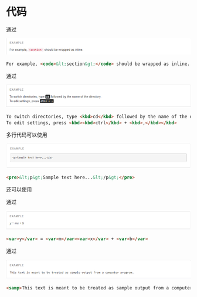 # 代码

通过 

![](images/WEBRESOURCE15a5334af3d645c9a6271f8252371c32截图.png)

```html
For example, <code>&lt;section&gt;</code> should be wrapped as inline.
```

通过 

![](images/WEBRESOURCE63d221e1f1c99261c0e47a283f0f6dcf截图.png)

```html
To switch directories, type <kbd>cd</kbd> followed by the name of the directory.<br>
To edit settings, press <kbd><kbd>ctrl</kbd> + <kbd>,</kbd></kbd>
```

多行代码可以使用 

![](images/WEBRESOURCEd8bf37e6eed1ffa45ecc979ed6e8a0b1截图.png)

```html
<pre>&lt;p&gt;Sample text here...&lt;/p&gt;</pre>
```

还可以使用 

通过 

![](images/WEBRESOURCEda3117eefeb01e8e276f270d82ef9b0d截图.png)

```html
<var>y</var> = <var>m</var><var>x</var> + <var>b</var>
```

通过 

![](images/WEBRESOURCEaa69ad10aa001832e3815f837adfc9e2截图.png)

```html
<samp>This text is meant to be treated as sample output from a computer program.</samp>
```